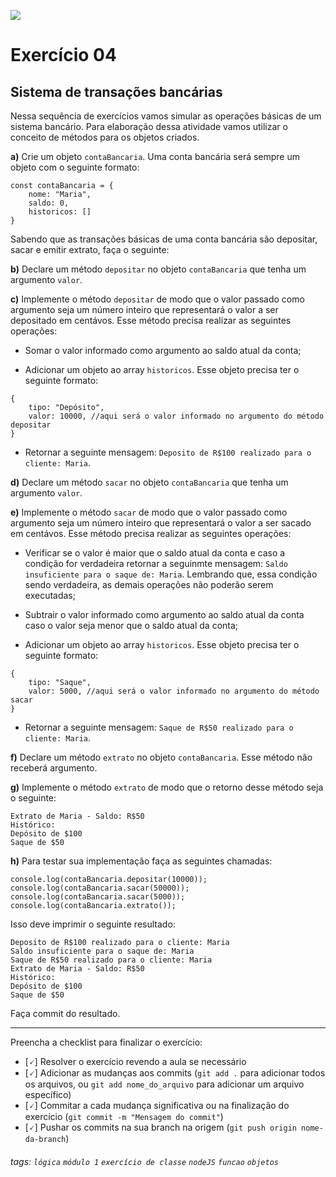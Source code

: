 ![](https://i.imgur.com/xG74tOh.png)

# Exercício 04

## Sistema de transações bancárias

Nessa sequência de exercícios vamos simular as operações básicas de um sistema bancário. Para elaboração dessa atividade vamos utilizar o conceito de métodos para os objetos criados.

**a)** Crie um objeto `contaBancaria`. Uma conta bancária será sempre um objeto com o seguinte formato:

```javascript=
const contaBancaria = {
    nome: "Maria",
    saldo: 0,
    historicos: []
}
```

Sabendo que as transações básicas de uma conta bancária são depositar, sacar e emitir extrato, faça o seguinte:

**b)** Declare um método `depositar` no objeto `contaBancaria` que tenha um argumento `valor`.

**c)** Implemente o método `depositar` de modo que o valor passado como argumento seja um número inteiro que representará o valor a ser depositado em centávos. Esse método precisa realizar as seguintes operações:

-   Somar o valor informado como argumento ao saldo atual da conta;

-   Adicionar um objeto ao array `historicos`. Esse objeto precisa ter o seguinte formato:

```javascript=
{
    tipo: "Depósito",
    valor: 10000, //aqui será o valor informado no argumento do método depositar
}
```

-   Retornar a seguinte mensagem: `Deposito de R$100 realizado para o cliente: Maria`.

**d)** Declare um método `sacar` no objeto `contaBancaria` que tenha um argumento `valor`.

**e)** Implemente o método `sacar` de modo que o valor passado como argumento seja um número inteiro que representará o valor a ser sacado em centávos. Esse método precisa realizar as seguintes operações:

-   Verificar se o valor é maior que o saldo atual da conta e caso a condição for verdadeira retornar a seguinmte mensagem: `Saldo insuficiente para o saque de: Maria`. Lembrando que, essa condição sendo verdadeira, as demais operações não poderão serem executadas;

-   Subtrair o valor informado como argumento ao saldo atual da conta caso o valor seja menor que o saldo atual da conta;

-   Adicionar um objeto ao array `historicos`. Esse objeto precisa ter o seguinte formato:

```javascript=
{
    tipo: "Saque",
    valor: 5000, //aqui será o valor informado no argumento do método sacar
}
```

-   Retornar a seguinte mensagem: `Saque de R$50 realizado para o cliente: Maria`.

**f)** Declare um método `extrato` no objeto `contaBancaria`. Esse método não receberá argumento.

**g)** Implemente o método `extrato` de modo que o retorno desse método seja o seguinte:

```
Extrato de Maria - Saldo: R$50
Histórico:
Depósito de $100
Saque de $50
```

**h)** Para testar sua implementação faça as seguintes chamadas:

```javascript=
console.log(contaBancaria.depositar(10000));
console.log(contaBancaria.sacar(50000));
console.log(contaBancaria.sacar(5000));
console.log(contaBancaria.extrato());
```

Isso deve imprimir o seguinte resultado:

```
Deposito de R$100 realizado para o cliente: Maria
Saldo insuficiente para o saque de: Maria
Saque de R$50 realizado para o cliente: Maria
Extrato de Maria - Saldo: R$50
Histórico:
Depósito de $100
Saque de $50
```

Faça commit do resultado.

---

Preencha a checklist para finalizar o exercício:

-   [🗸] Resolver o exercício revendo a aula se necessário
-   [🗸] Adicionar as mudanças aos commits (`git add .` para adicionar todos os arquivos, ou `git add nome_do_arquivo` para adicionar um arquivo específico)
-   [🗸] Commitar a cada mudança significativa ou na finalização do exercício (`git commit -m "Mensagem do commit"`)
-   [🗸] Pushar os commits na sua branch na origem (`git push origin nome-da-branch`)

###### tags: `lógica` `módulo 1` `exercício de classe` `nodeJS` `funcao` `objetos`
